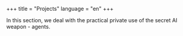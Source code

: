 +++
title = "Projects"
language = "en"
+++

In this section, we deal with the practical private use of the secret AI weapon - agents.
